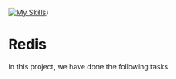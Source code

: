  [![My Skills](https://skillicons.dev/icons?i=redis)](https://redis.io))
# Redis
In this project, we have done the following tasks
